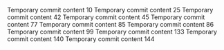 Temporary commit content 10
Temporary commit content 25
Temporary commit content 42
Temporary commit content 45
Temporary commit content 77
Temporary commit content 85
Temporary commit content 86
Temporary commit content 99
Temporary commit content 133
Temporary commit content 140
Temporary commit content 144
